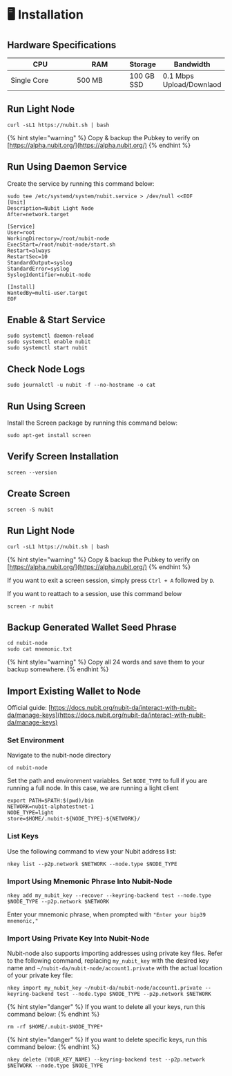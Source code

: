 # 🖥️ Installation

## **Hardware Specifications**

<table><thead><tr><th width="202">CPU</th><th width="156">RAM</th><th>Storage</th><th>Bandwidth</th></tr></thead><tbody><tr><td>Single Core</td><td>500 MB</td><td>100 GB SSD</td><td>0.1 Mbps Upload/Downlaod</td></tr></tbody></table>

## Run Light Node <a href="#install-dependencies" id="install-dependencies"></a>

```
curl -sL1 https://nubit.sh | bash
```

{% hint style="warning" %}
Copy & backup the Pubkey to verify on [https://alpha.nubit.org/](https://alpha.nubit.org/)
{% endhint %}

## Run Using Daemon Service

Create the service by running this command below:

```
sudo tee /etc/systemd/system/nubit.service > /dev/null <<EOF                                                              
[Unit]
Description=Nubit Light Node
After=network.target

[Service]
User=root
WorkingDirectory=/root/nubit-node
ExecStart=/root/nubit-node/start.sh
Restart=always
RestartSec=10
StandardOutput=syslog
StandardError=syslog
SyslogIdentifier=nubit-node

[Install]
WantedBy=multi-user.target
EOF
```

## Enable & Start Service <a href="#download-binary--copy-to-usrbin" id="download-binary--copy-to-usrbin"></a>

```
sudo systemctl daemon-reload
sudo systemctl enable nubit
sudo systemctl start nubit
```

## Check Node Logs

```
sudo journalctl -u nubit -f --no-hostname -o cat
```

## Run Using Screen

Install the Screen package by running this command below:

```
sudo apt-get install screen
```

## Verify Screen Installation

```
screen --version
```

## Create Screen

```
screen -S nubit
```

## Run Light Node

```
curl -sL1 https://nubit.sh | bash
```

{% hint style="warning" %}
Copy & backup the Pubkey to verify on [https://alpha.nubit.org/](https://alpha.nubit.org/)
{% endhint %}

If you want to exit a screen session, simply press `Ctrl + A` followed by `D`.

If  you want to reattach to a session, use this command below

```
screen -r nubit
```

## Backup Generated Wallet Seed Phrase

```
cd nubit-node
sudo cat mnemonic.txt
```

{% hint style="warning" %}
Copy all 24 words and save them to your backup somewhere.
{% endhint %}

## Import Existing Wallet to Node

Official guide: [https://docs.nubit.org/nubit-da/interact-with-nubit-da/manage-keys](https://docs.nubit.org/nubit-da/interact-with-nubit-da/manage-keys)

### Set Environment

Navigate to the nubit-node directory

```
cd nubit-node
```

Set the path and environment variables. Set `NODE_TYPE` to full if you are running a full node. In this case, we are running a light client

```
export PATH=$PATH:$(pwd)/bin
NETWORK=nubit-alphatestnet-1
NODE_TYPE=light
store=$HOME/.nubit-${NODE_TYPE}-${NETWORK}/
```

### List Keys

Use the following command to view your Nubit address list:

```
nkey list --p2p.network $NETWORK --node.type $NODE_TYPE
```

### Import Using M**nemonic Phrase** Into Nubit-Node

```
nkey add my_nubit_key --recover --keyring-backend test --node.type $NODE_TYPE --p2p.network $NETWORK
```

Enter your mnemonic phrase, when prompted with `"Enter your bip39 mnemonic,"`

### Import Using Private Key Into Nubit-Node

Nubit-node also supports importing addresses using private key files. Refer to the following command, replacing `my_nubit_key` with the desired key name and `~/nubit-da/nubit-node/account1.private` with the actual location of your private key file:

```
nkey import my_nubit_key ~/nubit-da/nubit-node/account1.private --keyring-backend test --node.type $NODE_TYPE --p2p.network $NETWORK
```

{% hint style="danger" %}
If you want to delete all your keys, run this command below:
{% endhint %}

```
rm -rf $HOME/.nubit-$NODE_TYPE*
```

{% hint style="danger" %}
If you want to delete specific keys, run this command below:
{% endhint %}

```
nkey delete (YOUR_KEY_NAME) --keyring-backend test --p2p.network $NETWORK --node.type $NODE_TYPE
```

